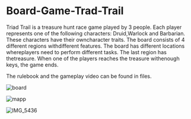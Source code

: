 # Board-Game-Trad-Trail


Triad Trail is a treasure hunt race game played by 3 people. Each player represents one of the following characters: Druid,Warlock and Barbarian. These characters have their owncharacter traits. The board consists of 4 different regions withdifferent features. The board has different locations whereplayers need to perform different tasks. The last region has thetreasure. When one of the players reaches the treasure withenough keys, the game ends.

The rulebook and the gameplay video can be found in files.

![board](https://github.com/mervekacmaz/Board-Game-Trad-Trail/assets/83896575/2b2cdfb9-7dcb-40e9-b330-3e2eb3993279)

![mapp](https://github.com/mervekacmaz/Board-Game-Trad-Trail/assets/83896575/149d652c-4c02-4179-b341-da28adc1c806)

![IMG_5436](https://github.com/mervekacmaz/Board-Game-Trad-Trail/assets/83896575/e4ee0bab-12bb-4d94-a091-352430267baa)
